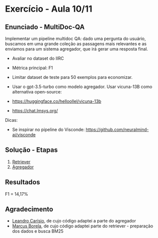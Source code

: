 # Exercício - Aula 10/11

## Enunciado - MultiDoc-QA

Implementar um pipeline multidoc QA: dado uma pergunta do usuário, buscamos em uma grande coleção as passagens mais relevantes e as enviamos para um sistema agregador, que irá gerar uma resposta final.

- Avaliar no dataset do IIRC
- Métrica principal: F1
- Limitar dataset de teste para 50 exemplos para economizar.
- Usar o gpt-3.5-turbo como modelo agregador. Usar vicuna-13B como alternativa open-source:

 - https://huggingface.co/helloollel/vicuna-13b
 - https://chat.lmsys.org/

Dicas:

- Se inspirar no pipeline do Visconde: https://github.com/neuralmind-ai/visconde

  
## Solução - Etapas 
1. [Retriever](Aula_11_Retrieve.ipynb)
2. [Agregador](Aula_11_Aggregation.ipynb)

  
## Resultados
F1 = 14,17%

## Agradecimento
* [Leandro Carísio](https://github.com/carisio/IA368-DD_deep_learning_busca), de cujo código adaptei a parte do agregador
* [Marcus Borela](https://github.com/marcusborela/deep_learning_em_buscas_unicamp), de cujo código adaptei parte do retriever - preparação dos dados e busca BM25


